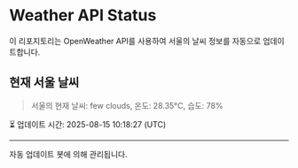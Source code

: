 
# Weather API Status

이 리포지토리는 OpenWeather API를 사용하여 서울의 날씨 정보를 자동으로 업데이트합니다.

## 현재 서울 날씨
> 서울의 현재 날씨: few clouds, 온도: 28.35°C, 습도: 78%

⏳ 업데이트 시간: 2025-08-15 10:18:27 (UTC)

---
자동 업데이트 봇에 의해 관리됩니다.
